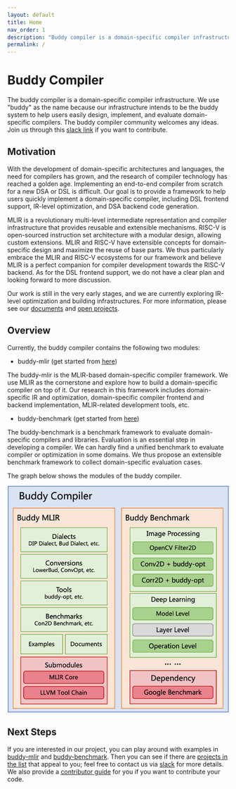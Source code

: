 ```yaml
---
layout: default
title: Home
nav_order: 1
description: "Buddy compiler is a domain-specific compiler infrastructure."
permalink: /
---
```


# Buddy Compiler

The buddy compiler is a domain-specific compiler infrastructure. We use "buddy" as the name because our infrastructure intends to be the buddy system to help users easily design, implement, and evaluate domain-specific compilers.
The buddy compiler community welcomes any ideas. Join us through this [slack link](https://join.slack.com/t/buddycompiler/shared_invite/zt-13y6ibj4j-n6MQ8u9yCUPltCCDhLEmXg) if you want to contribute.

## Motivation

With the development of domain-specific architectures and languages, the need for compilers has grown, and the research of compiler technology has reached a golden age. Implementing an end-to-end compiler from scratch for a new DSA or DSL is difficult. Our goal is to provide a framework to help users quickly implement a domain-specific compiler, including DSL frontend support, IR-level optimization, and DSA backend code generation. 

MLIR is a revolutionary multi-level intermediate representation and compiler infrastructure that provides reusable and extensible mechanisms. RISC-V is open-sourced instruction set architecture with a modular design, allowing custom extensions. MLIR and RISC-V have extensible concepts for domain-specific design and maximize the reuse of base parts. We thus particularly embrace the MLIR and RISC-V ecosystems for our framework and believe MLIR is a perfect companion for compiler development towards the RISC-V backend. As for the DSL frontend support, we do not have a clear plan and looking forward to more discussion.

Our work is still in the very early stages, and we are currently exploring IR-level optimization and building infrastructures. For more information, please see our [documents](https://github.com/buddy-compiler/buddy-mlir/tree/main/docs) and [open projects](./Pages/OpenProjects.md).

## Overview

Currently, the buddy compiler contains the following two modules:

- buddy-mlir (get started from [here](https://github.com/buddy-compiler/buddy-mlir))

The buddy-mlir is the MLIR-based domain-specific compiler framework. We use MLIR as the cornerstone and explore how to build a domain-specific compiler on top of it. Our research in this framework includes domain-specific IR and optimization, domain-specific compiler frontend and backend implementation, MLIR-related development tools, etc.

- buddy-benchmark (get started from [here](https://github.com/buddy-compiler/buddy-benchmark))

The buddy-benchmark is a benchmark framework to evaluate domain-specific compilers and libraries. Evaluation is an essential step in developing a compiler. We can hardly find a unified benchmark to evaluate compiler or optimization in some domains. We thus propose an extensible benchmark framework to collect domain-specific evaluation cases.

The graph below shows the modules of the buddy compiler.

![overview](./Images/overview.png)

## Next Steps

If you are interested in our project, you can play around with examples in [buddy-mlir](https://github.com/buddy-compiler/buddy-mlir) and [buddy-benchmark](https://github.com/buddy-compiler/buddy-benchmark). Then you can see if there are [projects in the list](./Pages/OpenProjects.md) that appeal to you; feel free to contact us via [slack](https://join.slack.com/t/buddycompiler/shared_invite/zt-13y6ibj4j-n6MQ8u9yCUPltCCDhLEmXg) for more details. We also provide a [contributor guide](./Pages/ContributorGuide.md) for you if you want to contribute your code.
